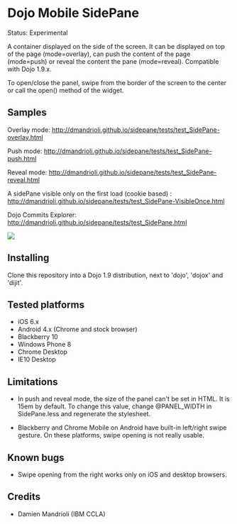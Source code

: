 # Dojo Mobile SidePane

Status: Experimental

A container displayed on the side of the screen. It can be displayed on top of the page (mode=overlay), can push the
content of the page (mode=push) or reveal the content the pane (mode=reveal). Compatible with Dojo 1.9.x.

To open/close the panel, swipe from the border of the screen to the center or call the open() method of the widget.

## Samples

Overlay mode: http://dmandrioli.github.io/sidepane/tests/test_SidePane-overlay.html

Push mode: http://dmandrioli.github.io/sidepane/tests/test_SidePane-push.html

Reveal mode: http://dmandrioli.github.io/sidepane/tests/test_SidePane-reveal.html

A sidePane visible only on the first load (cookie based) : http://dmandrioli.github.io/sidepane/tests/test_SidePane-VisibleOnce.html

Dojo Commits Explorer: http://dmandrioli.github.io/sidepane/tests/test_SidePane.html

<img src="https://raw.github.com/dmandrioli/sidepane/master/screenshots/all.jpg">

## Installing

Clone this repository into a Dojo 1.9 distribution, next to 'dojo', 'dojox' and 'dijit'.

## Tested platforms

* iOS 6.x
* Android 4.x (Chrome and stock browser)
* Blackberry 10
* Windows Phone 8
* Chrome Desktop
* IE10 Desktop

## Limitations

* In push and reveal mode, the size of the panel can't be set in HTML. It is 15em by default. To change this value,
change @PANEL_WIDTH in SidePane.less and regenerate the stylesheet.

* Blackberry and Chrome Mobile on Android have built-in left/right swipe gesture. On these platforms, swipe opening is not really usable.

## Known bugs

 * Swipe opening from the right works only on iOS and desktop browsers.


## Credits

* Damien Mandrioli (IBM CCLA)
